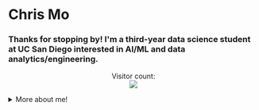 # Chris Mo  

### Thanks for stopping by! I'm a third-year data science student at UC San Diego interested in AI/ML and data analytics/engineering.

<p align="center"> 
  Visitor count:<br>
  <img src="https://profile-counter.glitch.me/chriss-mo/count.svg" />
</p>

<details>
  <summary>More about me!</summary>
  
  ### Languages: 
  * Python (numpy, pandas, matplotlib, plotly, seaborn)
  * SQL 
  * R
  * Matlab 
  * C++
  * Java
  * Javascript (React.js)
  * HTML/CSS
  * Unix
    
  ### ML Frameworks:  
  * PyTorch
  * TensorFlow
  * Keras
  * Scikit-Learn

  ### Softwares:
  * Tableu
  * Ergo/IGOR
  * Git
  * Microsoft Office Suite
  * CAD (Solidworks, Autodesk Inventor, OnShape, SketchUp)

 [Find me on LinkedIn!](https://www.linkedin.com/in/chris-mo-195367176/)
  <details>
    <summary><b>Award(s):</b></summary>
    
  ### DiamondHacks 2024 Best in Category - All Hands on Deck
  [Sirona Clinical](https://github.com/vinumaradana/PatientMatch)  
    
  </details>

</details>
<!---
chriss-mo/chriss-mo is a ✨ special ✨ repository because its `README.md` (this file) appears on your GitHub profile.
You can click the Preview link to take a look at your changes.
--->
